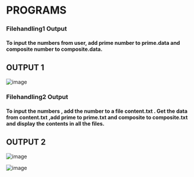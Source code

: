 <h1> PROGRAMS </h1>
<h3> Filehandling1 Output </h3>
<h4>       To input the numbers from user, add prime number to prime.data and composite number to composite.data. </h4>
  
<h2> OUTPUT 1</h2>

![image](https://user-images.githubusercontent.com/84262256/159441405-7306e3f5-07e4-408c-8df9-f3972f039507.png)

  <h3> Filehandling2 Output </h3>
  <h4>     To input the numbers , add the number to a file content.txt . Get the data from content.txt ,add prime to prime.txt and composite to composite.txt and display the contents in all the files. </h4>
  
  <h2> OUTPUT 2</h2>
  
  ![image](https://user-images.githubusercontent.com/84262256/159511913-2d97004e-4cde-45f3-a9b3-e48a11239b80.png)

  ![image](https://user-images.githubusercontent.com/84262256/159511972-daeb8122-d33c-4d87-a37d-0b33d028bce2.png)
